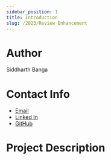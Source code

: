```yaml
---
sidebar_position: 1
title: Introduction
slug: /2023/Review Enhancement
---
```



# Author
Siddharth Banga

# Contact Info
- [Email](mailto:siddharthbanga8@gmail.com)
- [Linked In](https://www.linkedin.com/in/siddharth-banga/) 
- [GitHub](https://github.com/VOSID8) 

# Project Description

